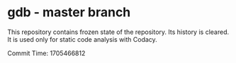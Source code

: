 # gdb - master branch

This repository contains frozen state of the repository.
Its history is cleared. It is used only for static code
analysis with Codacy.

Commit Time: 1705466812